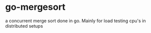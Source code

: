 # go-mergesort
a concurrent merge sort done in go. Mainly for load testing cpu's in distributed setups
